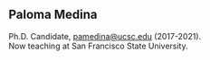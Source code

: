 ## Paloma Medina
Ph.D. Candidate, pamedina@ucsc.edu (2017-2021).   
Now teaching at San Francisco State University.  
